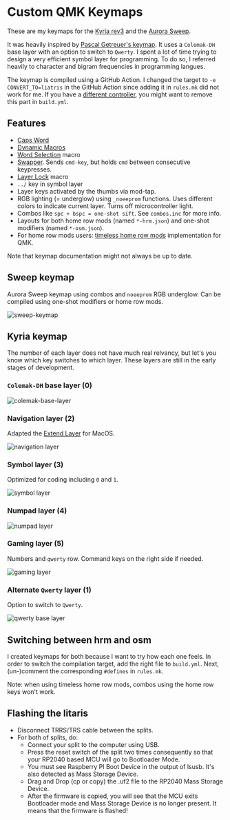 # Custom QMK Keymaps

These are my keymaps for the [Kyria rev3](https://github.com/splitkb/kyria) and the [Aurora Sweep](https://splitkb.com/collections/keyboard-kits/products/aurora-sweep).

It was heavily inspired by [Pascal Getreuer's keymap](https://github.com/getreuer/qmk-keymap). It uses a `Colemak-DH` base layer with an option to switch to `Qwerty`. I spent a lot of time trying to design a very efficient symbol layer for programming. To do so, I referred heavily to character and bigram frequencies in programming langues.

The keymap is compiled using a GitHub Action. I changed the target to `-e CONVERT_TO=liatris` in the GitHub Action since adding it in `rules.mk` did not work for me. If you have a [different controller](https://docs.qmk.fm/#/feature_converters?id=converters), you might want to remove this part in `build.yml`.

## Features

- [Caps Word](https://docs.qmk.fm/#/feature_caps_word)
- [Dynamic Macros](https://docs.qmk.fm/#/feature_dynamic_macros)
- [Word Selection](https://getreuer.info/posts/keyboards/select-word/index.html) macro
- [Swapper](https://github.com/callum-oakley/qmk_firmware/tree/master/users/callum#swapper). Sends `cmd-key`, but holds `cmd` between consecutive keypresses.
- [Layer Lock](https://getreuer.info/posts/keyboards/layer-lock/index.html) macro
- `../` key in symbol layer
- Layer keys activated by the thumbs via mod-tap.
- RGB lighting (= underglow) using `_noeeprom` functions. Uses different colors to indicate current layer. Turns off microcontroller light.
- Combos like `spc + bspc = one-shot sift`. See `combos.inc` for more info.
- Layouts for both home row mods (named `*-hrm.json`) and one-shot modifiers (named `*-osm.json`).
- For home row mods users: [timeless home row mods](https://github.com/urob/zmk-config#timeless-homerow-mods) implementation for QMK.

Note that keymap documentation might not always be up to date.

## Sweep keymap

Aurora Sweep keymap using combos and `noeeprom` RGB underglow. Can be compiled using one-shot modifiers or home row mods.

![sweep-keymap](docs/sweep/sweep-hrm.png)

## Kyria keymap

The number of each layer does not have much real relvancy, but let's you know which key switches to which layer. These layers are still in the early stages of development.

### `Colemak-DH` base layer (0)

![colemak-base-layer](docs/kyria/colemak-dh-base-layer.png)

### Navigation layer (2)

Adapted the [Extend Layer](https://dreymar.colemak.org/layers-extend.html) for MacOS.

![navigation layer](docs/kyria/navigation-layer.png)

### Symbol layer (3)

Optimized for coding including `0` and `1`.

![symbol layer](docs/kyria/symbol-layer.png)

### Numpad layer (4)

![numpad layer](docs/kyria/numpad-layer.png)

### Gaming layer (5)

Numbers and `qwerty` row. Command keys on the right side if needed.

![gaming layer](docs/kyria/gaming-layer.png)

### Alternate `Qwerty` layer (1)

Option to switch to `Qwerty`.

![qwerty base layer](docs/kyria/qwerty-layer.png)

## Switching between hrm and osm

I created keymaps for both because I want to try how each one feels. In order to switch the compilation target, add the right file to `build.yml`. Next, (un-)comment the corresponding `#defines` in `rules.mk`.

Note: when using timeless home row mods, combos using the home row keys won't work.

## Flashing the litaris

- Disconnect TRRS/TRS cable between the splits.
- For both of splits, do:
  - Connect your split to the computer using USB.
  - Press the reset switch of the split two times consequently so that your RP2040 based MCU will go to Bootloader Mode.
  - You must see Raspberry PI Boot Device in the output of lsusb. It's also detected as Mass Storage Device.
  - Drag and Drop (cp or copy) the .uf2 file to the RP2040 Mass Storage Device.
  - After the firmware is copied, you will see that the MCU exits Bootloader mode and Mass Storage Device is no longer present. It means that the firmware is flashed!

